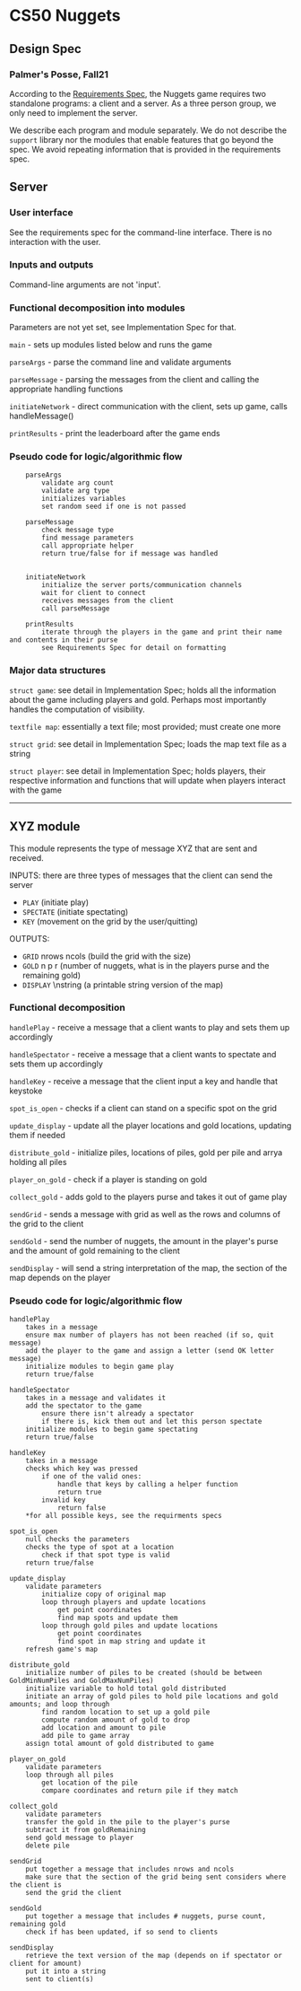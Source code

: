 # CS50 Nuggets
## Design Spec
### Palmer's Posse, Fall21

According to the [Requirements Spec](REQUIREMENTS.md), the Nuggets game requires two standalone programs: a client and a server.
As a three person group, we only need to implement the server.

We describe each program and module separately.
We do not describe the `support` library nor the modules that enable features that go beyond the spec.
We avoid repeating information that is provided in the requirements spec.

## Server
### User interface

See the requirements spec for the command-line interface. There is no interaction with the user.

### Inputs and outputs
Command-line arguments are not 'input'.

### Functional decomposition into modules
Parameters are not yet set, see Implementation Spec for that.

`main` - sets up modules listed below and runs the game

`parseArgs` - parse the command line and validate arguments

`parseMessage` - parsing the messages from the client and calling the appropriate handling functions

`initiateNetwork` - direct communication with the client, sets up game, calls handleMessage()


`printResults` - print the leaderboard after the game ends

 
### Pseudo code for logic/algorithmic flow

        parseArgs
            validate arg count
	        validate arg type
        	initializes variables
			set random seed if one is not passed
	
        parseMessage 
	        check message type 
            find message parameters
			call appropriate helper
			return true/false for if message was handled
	

        initiateNetwork
			initialize the server ports/communication channels
	        wait for client to connect
			receives messages from the client
			call parseMessage

        printResults
			iterate through the players in the game and print their name and contents in their purse
	        see Requirements Spec for detail on formatting

### Major data structures
 `struct game`: see detail in Implementation Spec; holds all the information about the game including players and gold. Perhaps most importantly handles the computation of visibility.

 `textfile map`: essentially a text file; most provided; must create one more

 `struct grid`: see detail in Implementation Spec; loads the map text file as a string

 `struct player`: see detail in Implementation Spec; holds players, their respective information and functions that will update when players interact with the game

 
---

## XYZ module

This module represents the type of message XYZ that are sent and received.

INPUTS: there are three types of messages that the client can send the server
 - `PLAY` (initiate play)
 - `SPECTATE` (initiate spectating)
 - `KEY` (movement on the grid by the user/quitting)

OUTPUTS:
 - `GRID` nrows ncols (build the grid with the size)
 - `GOLD` n p r (number of nuggets, what is in the players purse and the remaining gold)
 - `DISPLAY` \nstring (a printable string version of the map)
### Functional decomposition

`handlePlay` - receive a message that a client wants to play and sets them up accordingly

`handleSpectator` - receive a message that a client wants to spectate and sets them up accordingly

`handleKey` - receive a message that the client input a key and handle that keystoke

`spot_is_open` - checks if a client can stand on a specific spot on the grid

`update_display` - update all the player locations and gold locations, updating them if needed 

`distribute_gold` - initialize piles, locations of piles, gold per pile and arrya holding all piles

`player_on_gold` - check if a player is standing on gold

`collect_gold` - adds gold to the players purse and takes it out of game play

`sendGrid` - sends a message with grid as well as the rows and columns of the grid to the client

`sendGold` - send the number of nuggets, the amount in the player's purse and the amount of gold remaining to the client

`sendDisplay` - will send a string interpretation of the map, the section of the map depends on the player

### Pseudo code for logic/algorithmic flow

    handlePlay
    	takes in a message
		ensure max number of players has not been reached (if so, quit message)
		add the player to the game and assign a letter (send OK letter message)
		initialize modules to begin game play
		return true/false

    handleSpectator 
		takes in a message and validates it
		add the spectator to the game
			ensure there isn't already a spectator
			if there is, kick them out and let this person spectate
		initialize modules to begin game spectating
		return true/false

    handleKey
		takes in a message
		checks which key was pressed
			if one of the valid ones:
				handle that keys by calling a helper function
				return true
			invalid key
				return false
		*for all possible keys, see the requirments specs	

	spot_is_open
		null checks the parameters
		checks the type of spot at a location
			check if that spot type is valid
		return true/false
	
	update_display
		validate parameters
			initialize copy of original map
			loop through players and update locations
				get point coordinates
				find map spots and update them
			loop through gold piles and update locations
				get point coordinates
				find spot in map string and update it
		refresh game's map

	distribute_gold
		initialize number of piles to be created (should be between GoldMinNumPiles and GoldMaxNumPiles)
  		initialize variable to hold total gold distributed
		initiate an array of gold piles to hold pile locations and gold amounts; and loop through
			find random location to set up a gold pile
			compute random amount of gold to drop
			add location and amount to pile
			add pile to game array
		assign total amount of gold distributed to game

	player_on_gold
		validate parameters
		loop through all piles
			get location of the pile
			compare coordinates and return pile if they match

	collect_gold
		validate parameters
		transfer the gold in the pile to the player's purse
		subtract it from goldRemaining
		send gold message to player
		delete pile

	sendGrid 
	 	put together a message that includes nrows and ncols
		make sure that the section of the grid being sent considers where the client is
		send the grid the client

    sendGold
		put together a message that includes # nuggets, purse count, remaining gold
		check if has been updated, if so send to clients

    sendDisplay
		retrieve the text version of the map (depends on if spectator or client for amount)
		put it into a string
		sent to client(s)
